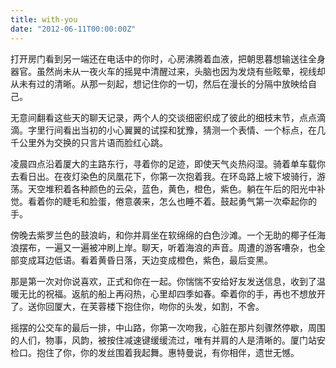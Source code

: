 ```yaml
---
title: with-you
date: "2012-06-11T00:00:00Z"
---
```


打开房门看到另一端还在电话中的你时，心房沸腾着血液，把朝思暮想输送往全身器官。虽然尚未从一夜火车的摇晃中清醒过来，头脑也因为发烧有些眩晕，视线却从未有过的清晰。从那一刻起，想记住你的一切，然后在漫长的分隔中放映给自己。

无意间翻看这些天的聊天记录，两个人的交谈细密织成了彼此的细枝末节，点点滴滴。字里行间看出当初的小心翼翼的试探和犹豫，猜测一个表情、一个标点，在几千公里外为交换的只言片语而脸红心跳。

凌晨四点沿着厦大的主路东行，寻着你的足迹，即使天气炎热闷湿。骑着单车载你去看日出。在夜灯染色的凤凰花下，你第一次抱着我。在环岛路上坡下坡骑行，游荡。天空堆积着各种颜色的云朵，蓝色，黄色，橙色，紫色。躺在午后的阳光中补觉。看着你的睫毛和脸蛋，倦意袭来，怎么也睡不着。鼓起勇气第一次牵起你的手。

傍晚去紫罗兰色的鼓浪屿，和你并肩坐在软绵绵的白色沙滩。一个无助的椰子任海浪摆布，一遍又一遍被冲刷上岸。聊天，听着海浪的声音。周遭的游客嘈杂，也全部变成耳边低语。看着黄昏日落，天边变成橙色，紫色，最后变黑。

那是第一次对你说喜欢，正式和你在一起。你惴惴不安给好友发送信息，收到了温暖无比的祝福。返航的船上再闷热，心里却四季如春。牵着你的手，再也不想放开了。送你回厦大，在芙蓉楼下抱住你，吻你的头发，如割，不舍。

摇摆的公交车的最后一排，中山路，你第一次吻我，心脏在那片刻骤然停歇，周围的人们，物事，风韵，被按住减速键缓缓流过，唯有并肩的人是清晰的。厦门站安检口。抱住了你，你的发丝围着我起舞。惠特曼说，有你相伴，遗世无憾。
